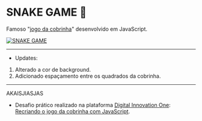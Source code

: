 #  SNAKE GAME  :snake:

  Famoso "[jogo da cobrinha](https://lucasrmagalhaes.github.io/snake-js/ "jogo da cobrinha")" desenvolvido em JavaScript.

[![SNAKE GAME](https://i.imgur.com/3eKgtYO.jpg "SNAKE GAME")](https://lucasrmagalhaes.github.io/snake-js/ "SNAKE GAME")


------------



- Updates:
1. Alterado a cor de background.
2. Adicionado espaçamento entre os quadrados da cobrinha.

------------

AKAISJIASJAS

- Desafio prático realizado na plataforma [Digital Innovation One](https://web.digitalinnovation.one/home "Digital Innovation One"): [Recriando o jogo da cobrinha com JavaScript](https://web.digitalinnovation.one/course/desafio-pratico-recriando-o-jogo-da-cobrinha-com-javascript/learning/66d83831-bae1-45f7-b2ea-af7d64d5d4f5?back=/track/desenvolvedor-front-end-reactjs&bootcamp_id=abf8f19f-691b-4dac-a14a-11ddcf3a14cd "Recriando o jogo da cobrinha com JavaScript").
